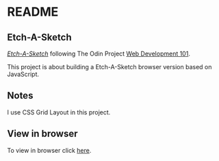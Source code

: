 # README

## Etch-A-Sketch

[*Etch-A-Sketch*](https://www.theodinproject.com/courses/web-development-101/lessons/etch-a-sketch-project)
following The Odin Project [Web Development 101](https://www.theodinproject.com/courses/web-development-101).

This project is about building a Etch-A-Sketch browser version based on JavaScript. 

## Notes

I use CSS Grid Layout in this project.

## View in browser

To view in browser click [here](https://limitless-crag-49299.herokuapp.com/).